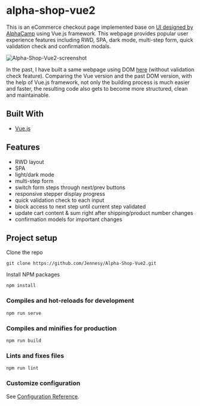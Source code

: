 # alpha-shop-vue2

This is an eCommerce checkout page implemented base on [UI designed by AlphaCamp](https://www.figma.com/file/8D1kUmCDV02GGGroemX8SF/ACCapstone%3A-Frontend-UI?node-id=3%3A5 'figma') using Vue.js framework. This webpage provides popular user experience features including RWD, SPA, dark mode, multi-step form, quick validation check and confirmation modals.

![Alpha-Shop-Vue2-screenshot](https://user-images.githubusercontent.com/68381960/174266479-cec58677-154d-4d23-a034-9c2ba266623c.png)

In the past, I have built a same webpage using DOM [here](https://codepen.io/JennesyDai/pen/abEyWNN) (without validation check feature). Comparing the Vue version and the past DOM version, with the help of Vue.js framework, not only the building process is much easier and faster, the resulting code also gets to become more structured, clean and maintainable.

## Built With

- [Vue.js](https://v2.vuejs.org/)

## Features

- RWD layout
- SPA
- light/dark mode
- multi-step form
- switch form steps through next/prev buttons
- responsive stepper display progress
- quick validation check to each input
- block access to next step until current step validated
- update cart content & sum right after shipping/product number changes
- confirmation models for important changes

## Project setup

Clone the repo

```
git clone https://github.com/Jennesy/Alpha-Shop-Vue2.git
```

Install NPM packages

```
npm install
```

### Compiles and hot-reloads for development

```
npm run serve
```

### Compiles and minifies for production

```
npm run build
```

### Lints and fixes files

```
npm run lint
```

### Customize configuration

See [Configuration Reference](https://cli.vuejs.org/config/).
